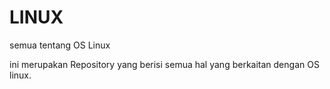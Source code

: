 # LINUX
semua tentang OS Linux

ini merupakan Repository yang berisi semua hal yang berkaitan dengan OS linux.
